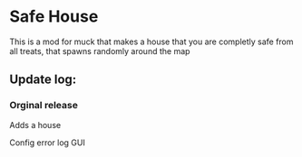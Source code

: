 <h1>Safe House</h1>
<p>This is a mod for muck that makes a house that you are completly safe from all treats, that spawns randomly around the map</p>
<h2>Update log:</h2>
<h3>Orginal release</h3>
<p>Adds a house
<p>Config
  error log GUI</p>
